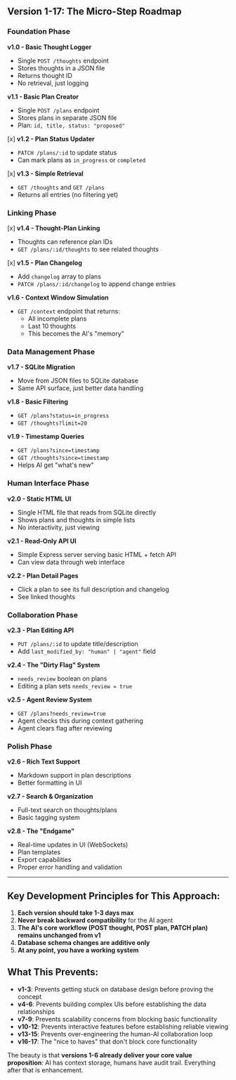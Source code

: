 ## Version 1-17: The Micro-Step Roadmap

### **Foundation Phase**

**v1.0 - Basic Thought Logger**
- Single `POST /thoughts` endpoint
- Stores thoughts in a JSON file
- Returns thought ID
- No retrieval, just logging

**v1.1 - Basic Plan Creator** 
- Single `POST /plans` endpoint
- Stores plans in separate JSON file
- Plan: `id, title, status: "proposed"`

[x] **v1.2 - Plan Status Updater**
- `PATCH /plans/:id` to update status
- Can mark plans as `in_progress` or `completed`

[x] **v1.3 - Simple Retrieval**
- `GET /thoughts` and `GET /plans`
- Returns all entries (no filtering yet)

### **Linking Phase**

[x] **v1.4 - Thought-Plan Linking**
- Thoughts can reference plan IDs
- `GET /plans/:id/thoughts` to see related thoughts

[x] **v1.5 - Plan Changelog**
- Add `changelog` array to plans
- `PATCH /plans/:id/changelog` to append change entries

**v1.6 - Context Window Simulation**
- `GET /context` endpoint that returns:
  - All incomplete plans
  - Last 10 thoughts
  - This becomes the AI's "memory"

### **Data Management Phase**

**v1.7 - SQLite Migration**
- Move from JSON files to SQLite database
- Same API surface, just better data handling

**v1.8 - Basic Filtering**
- `GET /plans?status=in_progress`
- `GET /thoughts?limit=20`

**v1.9 - Timestamp Queries**
- `GET /plans?since=timestamp`
- `GET /thoughts?since=timestamp`
- Helps AI get "what's new"

### **Human Interface Phase**

**v2.0 - Static HTML UI**
- Single HTML file that reads from SQLite directly
- Shows plans and thoughts in simple lists
- No interactivity, just viewing

**v2.1 - Read-Only API UI**
- Simple Express server serving basic HTML + fetch API
- Can view data through web interface

**v2.2 - Plan Detail Pages**
- Click a plan to see its full description and changelog
- See linked thoughts

### **Collaboration Phase**

**v2.3 - Plan Editing API**
- `PUT /plans/:id` to update title/description
- Add `last_modified_by: "human" | "agent"` field

**v2.4 - The "Dirty Flag" System**
- `needs_review` boolean on plans
- Editing a plan sets `needs_review = true`

**v2.5 - Agent Review System**
- `GET /plans?needs_review=true` 
- Agent checks this during context gathering
- Agent clears flag after reviewing

### **Polish Phase**

**v2.6 - Rich Text Support**
- Markdown support in plan descriptions
- Better formatting in UI

**v2.7 - Search & Organization**
- Full-text search on thoughts/plans
- Basic tagging system

**v2.8 - The "Endgame"**
- Real-time updates in UI (WebSockets)
- Plan templates
- Export capabilities
- Proper error handling and validation

---

## Key Development Principles for This Approach:

1. **Each version should take 1-3 days max**
2. **Never break backward compatibility** for the AI agent
3. **The AI's core workflow (POST thought, POST plan, PATCH plan) remains unchanged from v1**
4. **Database schema changes are additive only**
5. **At any point, you have a working system**

## What This Prevents:

- **v1-3**: Prevents getting stuck on database design before proving the concept
- **v4-6**: Prevents building complex UIs before establishing the data relationships  
- **v7-9**: Prevents scalability concerns from blocking basic functionality
- **v10-12**: Prevents interactive features before establishing reliable viewing
- **v13-15**: Prevents over-engineering the human-AI collaboration loop
- **v16-17**: The "nice to haves" that don't block core functionality

The beauty is that **versions 1-6 already deliver your core value proposition**: AI has context storage, humans have audit trail. Everything after that is enhancement.